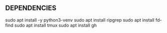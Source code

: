 ## DEPENDENCIES

sudo apt install -y python3-venv
sudo apt install ripgrep
sudo apt install fd-find
sudo apt install tmux
sudo apt install gh
